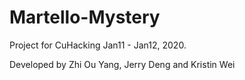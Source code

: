 # Martello-Mystery

Project for CuHacking Jan11 - Jan12, 2020.

Developed by Zhi Ou Yang, Jerry Deng and Kristin Wei

